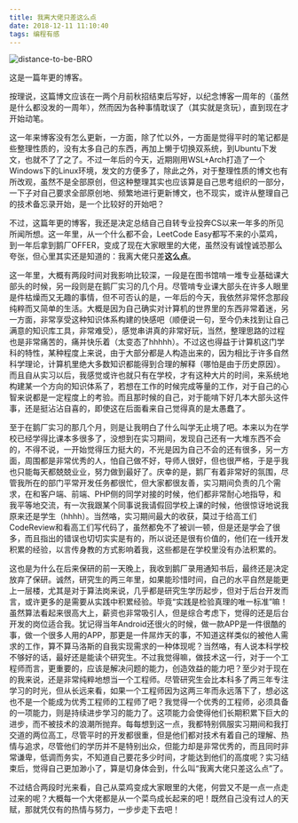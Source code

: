 ```yaml
---
title: 我离大佬只差这么点
date: 2018-12-11 11:10:40
tags: 编程有感 
---
```







![distance-to-be-BRO](/images/distance-to-be-BRO.jpg)

这是一篇年更的博客。

<!-- more -->



按理说，这篇博文应该在一两个月前秋招结束后写好，以纪念博客一周年的（虽然是什么都没发的一周年），然而因为各种事情耽误了（其实就是贪玩），直到现在才开始动笔。



这一年来博客没有怎么更新，一方面，除了忙以外，一方面是觉得平时的笔记都是些整理性质的，没有太多自己的东西，再加上懒于切换双系统，到Ubuntu下发文，也就不了了之了。不过一年后的今天，近期刚用WSL+Arch打造了一个Windows下的Linux环境，发文的方便多了，除此之外，对于整理性质的博文也有所改观，虽然不是全部原创，但这种整理其实也应该算是自己思考组织的一部分，一下子对自己要求全部原创地、频繁地进行更新博文，也不现实，或许从整理自己的技术备忘录开始，是一个比较好的开始吧？



不过，这篇年更的博客，我还是决定总结自己自转专业投奔CS以来一年多的所见所闻所想。这一年里，从一个什么都不会，LeetCode Easy都写不来的小菜鸡，到一年后拿到鹅厂OFFER，变成了现在大家眼里的大佬，虽然没有诚惶诚恐那么夸张，但心里其实还是知道的：我离大佬只差**这么点**。



这一年里，大概有两段时间对我影响比较深，一段是在图书馆啃一堆专业基础课大部头的时候，另一段则是在鹅厂实习的几个月。尽管啃专业课大部头在许多人眼里是件枯燥而又无趣的事情，但不可否认的是，一年后的今天，我依然非常怀念那段纯粹而又简单的生活。大概是因为自己确实对计算机的世界里的东西非常着迷，另一方面，非常享受这种知识体系构建的快感吧（顺便说一句，至今仍未找到让自己满意的知识库工具，非常难受），感觉串讲真的非常好玩，当然，整理思路的过程也是非常痛苦的，痛并快乐着（太变态了hhhhh）。不过这也得益于计算机这门学科的特性，某种程度上来说，由于大部分都是人构造出来的，因为相比于许多自然科学理论，计算机里绝大多数知识都能得到合理的解释（哪怕是由于历史原因）。而且自从实习以后，我感觉或许也就只有在学校，才有这种大片的时间，来系统地构建某一个方向的知识体系了，若想在工作的时候完成等量的工作，对于自己的心智来说都是一定程度上的考验。而且那时候的自己，对于能啃下好几本大部头这件事，还是挺沾沾自喜的，即使这在后面看来自己觉得真的是太愚蠢了。



至于在鹅厂实习的那几个月，则是让我明白了什么叫学无止境了吧。本来以为在学校已经学得比课本多很多了，没想到在实习期间，发现自己还有一大堆东西不会的，不得不说，一开始觉得压力挺大的，不光是因为自己不会的还有很多，另一方面，周围都是非常优秀的人，怕自己做不好，导师人很好，但也很严格，于是乎我也只能每天都兢兢业业，努力做到最好了。庆幸的是，鹅厂有着非常好的氛围，尽管我所在的部门平常开发任务都很忙，但大家都很友善，实习期间负责的几个需求，在和客户端、前端、PHP侧的同学对接的时候，他们都非常耐心地指导，和我平等地交流，有一次我跟某个同事说我请假回学校上课的时候，他很惊讶地说我原来还是学生（hhhh）。当然咯，实习期间最大的收获，莫过于给高工们CodeReview和看高工们写代码了，虽然都免不了被训一顿，但是还是学会了很多，而且指出的错误也切切实实是有的，所以说还是很有价值的，他们在一线开发积累的经验，以言传身教的方式影响着我，这些都是在学校里没有办法积累的。



这也是为什么在后来保研的前一天晚上，我收到鹅厂录用通知书后，最终还是决定放弃了保研。诚然，研究生的两三年里，如果能珍惜时间，自己的水平自然是能更上一层楼，尤其是对于算法岗来说，几乎都是研究生学历起步，但对于后台开发而言，或许更多的是需要从实践中积累经验。毕竟“实践是检验真理的唯一标准”嘛！虽然算法看起来很高大上，薪资也非常吸引人，但是综合考虑下，觉得的还是后台开发的岗位适合我。犹记得当年Android还很火的时候，做一款APP是一件很酷的事，做一个很多人用的APP，那更是一件屌炸天的事，不知道这样类似的被他人需求的工作，算不算马洛斯的自我实现需求的一种体现呢？当然咯，有人说本科学校不够好的话，最好还是能读个研究生。不过我觉得嘛，做技术这一行，对于一个工程师而言，更重要的，应该是解决问题的能力，创造效益的能力吧？至少对于现在的我来说，还是非常纯粹地想当一个工程师。尽管研究生会比本科多了两三年专注学习的时光，但从长远来看，如果一个工程师因为这两三年而永远落下了，想必这也不是一个能成为优秀工程师的工程师了吧？我觉得一个优秀的工程师，必须具备的一项能力，则是持续进步学习的能力了。这项能力会使得他们长期积累下巨大的进步，而不被技术的浪潮所抛弃。每每想到这一点，我都特别佩服实习期间和我打交道的两位高工，尽管平时的开发都很重，但是他们都对技术有着自己的理解、热情与追求，尽管他们的学历并不是特别出众，但能力却是非常优秀的，而且同时非常谦卑，低调而务实，不知道自己要花多少时间，才能达到他们的高度呢？实习结束后，觉得自己更加渺小了，算是切身体会到，什么叫“我离大佬只差这么点”了。



不过结合两段时光来看，自己从菜鸡变成大家眼里的大佬，何尝又不是一点一点走过来的呢？大概每一个大佬都是从一个菜鸟成长起来的吧！既然自己没有过人的天赋，那就凭仅有的热情与努力，一步步走下去吧！

